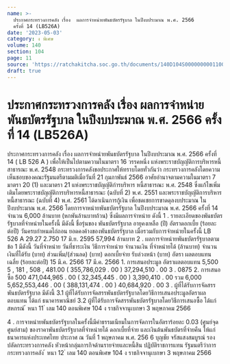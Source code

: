 ```yaml
---
name: >-
  ประกาศกระทรวงการคลัง เรื่อง  ผลการจำหน่ายพันธบัตรรัฐบาล ในปีงบประมาณ พ.ศ. 2566
  ครั้งที่ 14 (LB526A)
date: '2023-05-03'
category: ง พิเศษ
volume: 140
section: 104
page: 11
source: 'https://ratchakitcha.soc.go.th/documents/140D104S0000000001100.pdf'
draft: true
---
```


# ประกาศกระทรวงการคลัง เรื่อง  ผลการจำหน่ายพันธบัตรรัฐบาล ในปีงบประมาณ พ.ศ. 2566 ครั้งที่ 14 (LB526A)

ประกาศกระทรวงการคลัง เรื่อง ผลการจำหน่ายพันธบัตรรัฐบาล ในปีงบประมาณ พ.ศ. 2566 ครั้งที่ 14 ( LB 526 A ) เพื่อให้เป็นไปตามความในมาตรา 16 วรรคหนึ่ง แห่งพระราชบัญญัติการบริหารหนี้สาธารณะ พ.ศ. 2548 กระทรวงการคลังขอประกาศให้ทราบโดยทั่วกันว่า กระทรวงการคลังโดยความเห็นชอบของคณะรัฐมนตรีตามมติเมื่อวันที่ 21 กุมภาพันธ์ 2566 อาศัยอำนาจตามความในมาตรา 7 มาตรา 20 (1) และมาตรา 21 แห่งพระราชบัญญัติกำรบริหาร หนี้สาธารณะ พ.ศ. 2548 ซึ่งแก้ไขเพิ่มเติมโดยพระราชบัญญัติการบริหารหนี้สาธารณะ (ฉบับที่ 2) พ.ศ. 2551 และพระราชบัญญัติการบริหารหนี้สาธารณะ (ฉบับที่ 4) พ.ศ. 2561 ได้ดาเนินการกู้เงิน เพื่อชดเชยการขาดดุลงบประมาณ ในปีงบประมาณ พ.ศ. 2566 โดยการจาหน่ายพันธบัตรรัฐบาล ในปีงบประมาณ พ.ศ. 2566 ครั้งที่ 14 จำนวน 6,000 ล้านบาท (หกพันล้านบาทถ้วน) ซึ่งมีผลการจำหน่าย ดังนี้ 1 . รายละเอียดของพันธบัตรรัฐบาลที่จำหน่ายในครั้งนี้ มีดังนี้ ชื่อรุ่นของ พันธบัตรรัฐบาล อายุคงเหลือ (ปี) อัตราดอกเบี้ย (ร้อยละ ต่อปี) วันครบกำหนดไถ่ถอน ยอดคงค้างของพันธบัตรรัฐบาล เมื่อรวมกับการจำหน่ายในครั้งนี้ LB 526 A 29.27 2.750 17 มิ.ย. 2595 57,994 ล้านบาท 2 . ผลการจำหน่ายพันธบัตรรัฐบาลตามข้อ 1 มีดังนี้ วันที่จำหน่าย วันที่ชาระเงิน วิธีการจำหน่าย จำนวนเงิน ที่จำหน่ายได้ (ล้านบาท) จำนวนเงินที่ได้รับ (บาท) ส่วนเพิ่ม/(ส่วนลด) (บาท) ดอกเบี้ยจ่าย รับล่วงหน้า (บาท) อัตรา ผลตอบแทน เฉลี่ย (ร้อยละต่อปี) 15 มี.ค. 2566 17 มี.ค. 2566 1. การเสนอประมูล อัตราผลตอบแทน 5,500 5 , 181 , 508 , 481.00 ( 355,786,029 . 00 ) 37,294,510 . 00 3 . 0875 2. การเสนอซื้อ 500 471,044,965 . 00 ( 32,345,445 . 00 ) 3,390,410 . 00 รวม 6,000 5,652,553,446 . 00 ( 388,131,474 . 00 ) 40,684,920 . 00 3 . ผู้ที่ได้รับการจัดสรรพันธบัตรรัฐบาล มีดังนี้ 3.1 ผู้ที่ได้รับการจัดสรรพันธบัตรรัฐบาลโดยวิธีการเสนอประมูลอัตราผลตอบแทน ได้แก่ ธนาคารพาณิชย์ 3.2 ผู้ที่ได้รับการจัดสรรพันธบัตรรัฐบาลโดยวิธีการเสนอซื้อ ได้แก่ สหกรณ์ ้ หนา 11 ่ เลม 140 ตอนพิเศษ 104 ง ราชกิจจานุเบกษา 3 พฤษภาคม 2566

4 . การจาหน่ายพันธบัตรรัฐบาลในครั้งนี้มีค่าธรรมเนียมในการจัดการในอัตราร้อยละ 0.03 (ศูนย์จุดศูนย์สาม) ของราคาพันธบัตรรัฐบาลที่จำหน่ายได้ ดอกเบี้ยที่จ่าย และเงินต้นพันธบัตรที่จ่ายคืน ให้แก่ธนาคารแห่งประเทศไทย ประกาศ ณ วันที่ 1 พฤษภาคม พ.ศ. 256 6 บุญชัย จรัสแสงสมบูรณ์ รองปลัดกระทรวงการคลัง หัวหน้ากลุ่มภารกิจด้านรายจ่ายและหนี้สิน ปฏิบัติราชการแทน รัฐมนตรีว่าการกระทรวงการคลัง ้ หนา 12 ่ เลม 140 ตอนพิเศษ 104 ง ราชกิจจานุเบกษา 3 พฤษภาคม 2566

